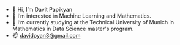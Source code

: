 - 👋 Hi, I’m Davit Papikyan
- 👀 I’m interested in Machine Learning and Mathematics.
- 🌱 I’m currently studying at the Technical University of Munich in Mathematics in Data Science master's program. 
- 📫 davidpyan3@gmail.com
